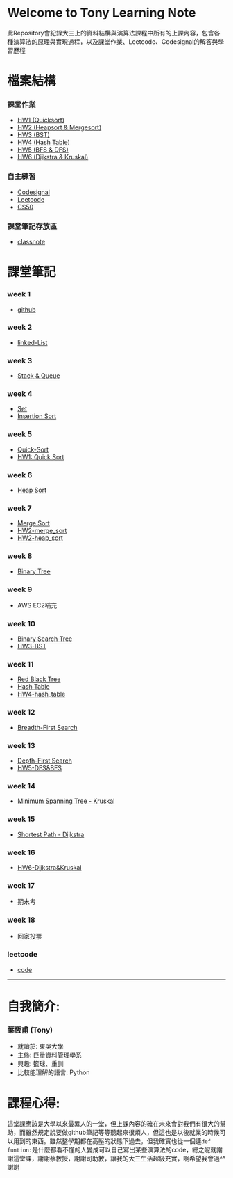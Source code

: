 

# Welcome to Tony Learning Note 
此Repository會紀錄大三上的資料結構與演算法課程中所有的上課內容，包含各種演算法的原理與實現過程，以及課堂作業、Leetcode、Codesignal的解答與學習歷程

# 檔案結構
### 課堂作業
- [HW1 (Quicksort)](HW1)
- [HW2 (Heapsort & Mergesort)](HW2)
- [HW3 (BST)](HW3)
- [HW4 (Hash Table)](HW4)
- [HW5 (BFS & DFS)](HW5)
- [HW6 (Dijkstra & Kruskal)](HW6)

### 自主練習
- [Codesignal](CodeSignal)
- [Leetcode](Leetcode)
- [CS50](CS50)

### 課堂筆記存放區
- [classnote](classnote)

# 課堂筆記
### week 1
- [github](/classnote/Github.md)

### week 2
- [linked-List](/classnote/LinkedList.md)

### week 3
- [Stack & Queue](/classnote/Stack%20%26%20Queue.md)

### week 4
- [Set](/classnote/Set.md) 
- [Insertion Sort](/classnote/Insertion%20Sort.md) 

### week 5
- [Quick-Sort](/classnote/Quick%20Sort.md)
- [HW1: Quick Sort](HW1)

### week 6
- [Heap Sort](/classnote/Heap%20sort.md)

### week 7
- [Merge Sort](/classnote/Merge%20Sort.md)
- [HW2-merge_sort](HW2)
- [HW2-heap_sort](HW2)

### week 8
- [Binary Tree](/classnote/Binary%20Tree.md)

### week 9
- AWS EC2補充

### week 10
- [Binary Search Tree](/classnote/Binary%20Search%20Tree.md)
- [HW3-BST](HW3)

### week 11 
- [Red Black Tree](/classnote/Red%20Black%20Tree.md)
- [Hash Table](/classnote/Hash%20Table.md)
- [HW4-hash_table](HW4)

### week 12
- [Breadth-First Search](/classnote/Breadth-First%20Search.md)

### week 13 
- [Depth-First Search](/classnote/Depth-First%20Search.md)
- [HW5-DFS&BFS](HW5)

### week 14
- [Minimum Spanning Tree - Kruskal](/classnote/Kruskal.md)

### week 15
- [Shortest Path - Dijkstra](/classnote/Dijkstra.md)

### week 16
- [HW6-Dijkstra&Kruskal](HW6)

### week 17
- 期末考

### week 18
- 回家投票

### leetcode
- [code](Leetcode)
---

# 自我簡介:
### **葉恆甫** (Tony)
* 就讀於: 東吳大學
* 主修: 巨量資料管理學系
* 興趣: 籃球、重訓
* 比較能理解的語言: Python

# 課程心得:
這堂課應該是大學以來最累人的一堂，但上課內容的確在未來會對我們有很大的幫助，而雖然規定說要做github筆記等等聽起來很煩人，但這也是以後就業的時候可以用到的東西。雖然整學期都在高壓的狀態下過去，但我確實也從一個連`def funtion:`是什麼都看不懂的人變成可以自己寫出某些演算法的code，總之呢就謝謝這堂課，謝謝蔡教授，謝謝司助教，讓我的大三生活超級充實，啊希望我會過^^謝謝






